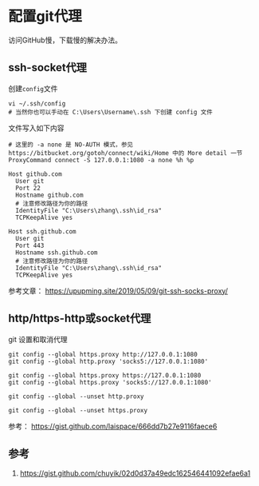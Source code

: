 # 配置git代理

访问GitHub慢，下载慢的解决办法。  

## ssh-socket代理
创建`config`文件  
```
vi ~/.ssh/config
# 当然你也可以手动在 C:\Users\Username\.ssh 下创建 config 文件
```
文件写入如下内容  
```
# 这里的 -a none 是 NO-AUTH 模式，参见 https://bitbucket.org/gotoh/connect/wiki/Home 中的 More detail 一节
ProxyCommand connect -S 127.0.0.1:1080 -a none %h %p

Host github.com
  User git
  Port 22
  Hostname github.com
  # 注意修改路径为你的路径
  IdentityFile "C:\Users\zhang\.ssh\id_rsa"
  TCPKeepAlive yes

Host ssh.github.com
  User git
  Port 443
  Hostname ssh.github.com
  # 注意修改路径为你的路径
  IdentityFile "C:\Users\zhang\.ssh\id_rsa"
  TCPKeepAlive yes
```

参考文章： https://upupming.site/2019/05/09/git-ssh-socks-proxy/  

## http/https-http或socket代理
git 设置和取消代理  
```
git config --global https.proxy http://127.0.0.1:1080
git config --global http.proxy 'socks5://127.0.0.1:1080'

git config --global https.proxy https://127.0.0.1:1080
git config --global https.proxy 'socks5://127.0.0.1:1080'

git config --global --unset http.proxy

git config --global --unset https.proxy
```

参考： https://gist.github.com/laispace/666dd7b27e9116faece6  

## 参考  
1. https://gist.github.com/chuyik/02d0d37a49edc162546441092efae6a1  
